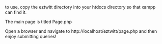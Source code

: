 to use, copy the eztwitt directory into your htdocs directory so that xampp can find it.

The main page is titled Page.php

Open a browser and navigate to http://localhost/eztwitt/page.php and then enjoy submitting queries!
